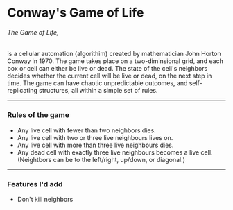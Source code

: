 # Conway's Game of Life
###### The Game of Life, 
is a cellular automation (algorithim) created by mathematician John Horton Conway in 1970. 
The game takes place on a two-diminsional grid, and each box or cell can either be live or dead. 
The state of the cell's neighbors decides whether the current cell will be live or dead, on the next step in time. 
The game can have chaotic unpredictable outcomes, and self-replicating structures, all within a simple set of rules.

 ******

### Rules of the game
* Any live cell with fewer than two neighbors dies.
* Any live cell with two or three live neighbours lives on.
* Any live cell with more than three live neighbours dies.
* Any dead cell with exactly three live neighbours becomes a live cell.
(Neightbors can be to the left/right, up/down, or diagonal.)
******

### Features I'd add

* Don't kill neighbors

